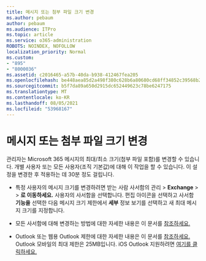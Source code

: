 ```yaml
---
title: 메시지 또는 첨부 파일 크기 변경
ms.author: pebaum
author: pebaum
ms.audience: ITPro
ms.topic: article
ms.service: o365-administration
ROBOTS: NOINDEX, NOFOLLOW
localization_priority: Normal
ms.custom:
- "895"
- "8000036"
ms.assetid: c2016465-a57b-40da-b938-412467fea205
ms.openlocfilehash: be448aea85d2a498f380c628b6a80680cd68ff34852c39568b227ede3f1c2c24
ms.sourcegitcommit: b5f7da89a650d2915dc652449623c78be6247175
ms.translationtype: MT
ms.contentlocale: ko-KR
ms.lasthandoff: 08/05/2021
ms.locfileid: "53968167"
---
```

# <a name="changing-message-or-attachment-size"></a>메시지 또는 첨부 파일 크기 변경

관리자는 Microsoft 365 메시지의 최대/최소 크기(첨부 파일 포함)를 변경할 수 있습니다. 개별 사용자 또는 모든 사용자(조직 기본값)에 대해 이 작업을 할 수 있습니다. 이 설정을 변경한 후 적용하는 데 30분 정도 걸립니다.
  
- 특정 사용자의 메시지 크기를 변경하려면 받는  사람 사서함의 관리 \> **Exchange** \>  \> **로 이동하세요.** 사용자의 사서함을 선택합니다. 편집 아이콘을 선택하고 사서함 **기능을** 선택한 다음 메시지 크기  제한에서 **세부** 정보 보기를 선택하고 새 최대 메시지 크기를 지정합니다.

- 모든 사서함에 대해 변경하는 방법에 대한 자세한 내용은 이 문서를 [참조하세요.](https://www.microsoft.com/microsoft-365/blog/2015/04/15/office-365-now-supports-larger-email-messages-up-to-150-mb/)

- Outlook 또는 웹용 Outlook 제한에 대한 자세한 내용은 이 문서를 [참조하세요.](https://technet.microsoft.com/library/exchange-online-limits.aspx#MessageLimits) Outlook 모바일의 최대 제한은 25MB입니다. iOS Outlook 지원하려면 [여기를 클릭하세요.](https://support.office.com/article/Get-in-app-help-for-Outlook-for-iOS-and-Android-218a22d1-9fa5-4889-b689-de1c63493243)
